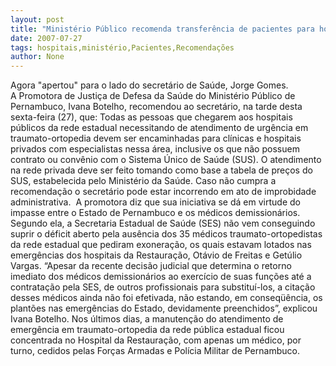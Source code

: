 ```yaml
---
layout: post
title: "Ministério Público recomenda transferência de pacientes para hospitais privados"
date: 2007-07-27
tags: hospitais,ministério,Pacientes,Recomendações
author: None
---
```

Agora &quot;apertou&quot; para o lado do secret&aacute;rio de Sa&uacute;de, Jorge Gomes.
A&nbsp;Promotora de Justi&ccedil;a de Defesa da Sa&uacute;de do Minist&eacute;rio P&uacute;blico de Pernambuco, Ivana Botelho, recomendou ao secret&aacute;rio, na tarde desta sexta-feira (27), que:
Todas as pessoas que chegarem aos hospitais p&uacute;blicos da rede estadual necessitando de atendimento de urg&ecirc;ncia em traumato-ortopedia devem ser encaminhadas para cl&iacute;nicas e hospitais privados com especialistas nessa &aacute;rea, inclusive os que n&atilde;o possuem contrato ou conv&ecirc;nio com o Sistema &Uacute;nico de Sa&uacute;de (SUS). 
O&nbsp;atendimento na rede privada deve ser feito tomando como base a tabela de pre&ccedil;os do SUS, estabelecida pelo Minist&eacute;rio da Sa&uacute;de.
Caso n&atilde;o cumpra a recomenda&ccedil;&atilde;o o secret&aacute;rio pode estar incorrendo em ato de improbidade administrativa.&nbsp;
A promotora diz que sua iniciativa se d&aacute; em virtude do impasse entre o Estado de Pernambuco e os m&eacute;dicos demission&aacute;rios. Segundo ela,&nbsp;a Secretaria Estadual de Sa&uacute;de&nbsp;(SES) n&atilde;o vem conseguindo suprir o d&eacute;ficit aberto pela aus&ecirc;ncia dos 35 m&eacute;dicos traumato-ortopedistas da rede estadual que pediram exonera&ccedil;&atilde;o, os quais estavam lotados nas emerg&ecirc;ncias dos hospitais da Restaura&ccedil;&atilde;o, Ot&aacute;vio de Freitas e Get&uacute;lio Vargas.
&ldquo;Apesar da recente decis&atilde;o judicial que determina o retorno imediato dos m&eacute;dicos demission&aacute;rios ao exerc&iacute;cio de suas fun&ccedil;&otilde;es at&eacute; a contrata&ccedil;&atilde;o pela SES, de outros profissionais para substitu&iacute;-los, a cita&ccedil;&atilde;o desses m&eacute;dicos ainda n&atilde;o foi efetivada, n&atilde;o estando, em conseq&uuml;&ecirc;ncia, os plant&otilde;es nas emerg&ecirc;ncias do Estado, devidamente preenchidos&rdquo;, explicou Ivana Botelho.
Nos &uacute;ltimos dias, a manuten&ccedil;&atilde;o do atendimento de emerg&ecirc;ncia em traumato-ortopedia da rede p&uacute;blica estadual ficou concentrada no Hospital da Restaura&ccedil;&atilde;o, com apenas um m&eacute;dico, por turno, cedidos pelas For&ccedil;as Armadas e Pol&iacute;cia Militar de Pernambuco.  